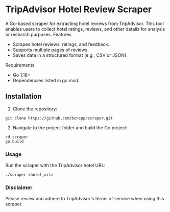 # TripAdvisor Hotel Review Scraper

A Go-based scraper for extracting hotel reviews from TripAdvisor. This tool enables users to collect hotel ratings, reviews, and other details for analysis or research purposes.
Features
- Scrapes hotel reviews, ratings, and feedback.
- Supports multiple pages of reviews.
- Saves data in a structured format (e.g., CSV or JSON).

Requirements

- Go 1.18+
- Dependencies listed in go.mod.

## Installation

1. Clone the repository:
```
git clone https://github.com/bcncpp/scraper.git
```
2. Navigate to the project folder and build the Go project:
```
cd scraper
go build
```
### Usage

Run the scraper with the TripAdvisor hotel URL:
```
./scraper <hotel_url>
```
### Disclaimer

Please review and adhere to TripAdvisor's terms of service when using this scraper.
